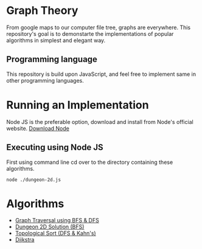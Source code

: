 # Graph Theory

From google maps to our computer file tree, graphs are everywhere. This repository's goal is to demonstarte the implementations of popular algorithms in simplest and elegant way.

## Programming language

This repository is build upon JavaScript, and feel free to implement same in other programming languages.

# Running an Implementation

Node JS is the preferable option, download and install from Node's official website. [Download Node](https://nodejs.org/en/download/)

## Executing using Node JS

First using command line cd over to the directory containing these algorithms.

```
node ./dungeon-2d.js
```

# Algorithms

- [Graph Traversal using BFS & DFS](https://github.com/subhayanoutlook/graph-theory/blob/master/bfs-dfs.js)
- [Dungeon 2D Solution (BFS)](https://github.com/subhayanoutlook/graph-theory/blob/master/dungeon-2d.js)
- [Topological Sort (DFS & Kahn's)](https://github.com/subhayanoutlook/graph-theory/blob/master/topo-sort.js)
- [Dijkstra](https://github.com/subhayanoutlook/graph-theory/blob/master/dijkstra.js)
